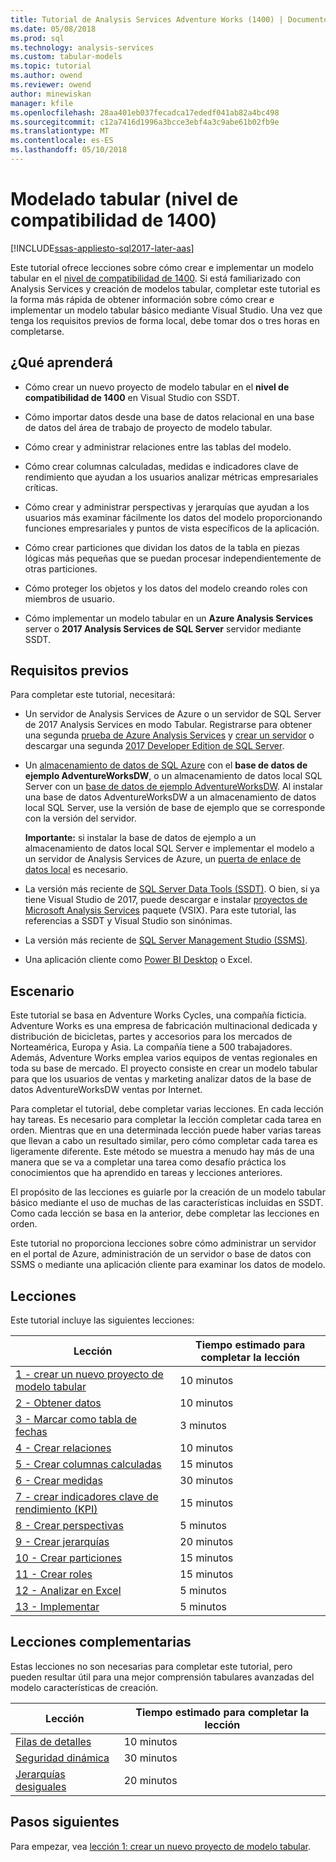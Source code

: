 ```yaml
---
title: Tutorial de Analysis Services Adventure Works (1400) | Documentos de Microsoft
ms.date: 05/08/2018
ms.prod: sql
ms.technology: analysis-services
ms.custom: tabular-models
ms.topic: tutorial
ms.author: owend
ms.reviewer: owend
author: minewiskan
manager: kfile
ms.openlocfilehash: 28aa401eb037fecadca17ededf041ab82a4bc498
ms.sourcegitcommit: c12a7416d1996a3bcce3ebf4a3c9abe61b02fb9e
ms.translationtype: MT
ms.contentlocale: es-ES
ms.lasthandoff: 05/10/2018
---
```

# <a name="tabular-modeling-1400-compatibility-level"></a>Modelado tabular (nivel de compatibilidad de 1400)

[!INCLUDE[ssas-appliesto-sql2017-later-aas](../../includes/ssas-appliesto-sql2017-later-aas.md)]

Este tutorial ofrece lecciones sobre cómo crear e implementar un modelo tabular en el [nivel de compatibilidad de 1400](../tabular-models/compatibility-level-for-tabular-models-in-analysis-services.md). Si está familiarizado con Analysis Services y creación de modelos tabular, completar este tutorial es la forma más rápida de obtener información sobre cómo crear e implementar un modelo tabular básico mediante Visual Studio. Una vez que tenga los requisitos previos de forma local, debe tomar dos o tres horas en completarse.  
  
## <a name="what-you-learn"></a>¿Qué aprenderá   
  
-   Cómo crear un nuevo proyecto de modelo tabular en el **nivel de compatibilidad de 1400** en Visual Studio con SSDT.
  
-   Cómo importar datos desde una base de datos relacional en una base de datos del área de trabajo de proyecto de modelo tabular.  
  
-   Cómo crear y administrar relaciones entre las tablas del modelo.  
  
-   Cómo crear columnas calculadas, medidas e indicadores clave de rendimiento que ayudan a los usuarios analizar métricas empresariales críticas.  
  
-   Cómo crear y administrar perspectivas y jerarquías que ayudan a los usuarios más examinar fácilmente los datos del modelo proporcionando funciones empresariales y puntos de vista específicos de la aplicación.  
  
-   Cómo crear particiones que dividan los datos de la tabla en piezas lógicas más pequeñas que se puedan procesar independientemente de otras particiones.  
  
-   Cómo proteger los objetos y los datos del modelo creando roles con miembros de usuario.  
  
-   Cómo implementar un modelo tabular en un **Azure Analysis Services** server o **2017 Analysis Services de SQL Server** servidor mediante SSDT.  
  
## <a name="prerequisites"></a>Requisitos previos  

Para completar este tutorial, necesitará:  
  
-   Un servidor de Analysis Services de Azure o un servidor de SQL Server de 2017 Analysis Services en modo Tabular. Registrarse para obtener una segunda [prueba de Azure Analysis Services](https://azure.microsoft.com/services/analysis-services/) y [crear un servidor](https://docs.microsoft.com/azure/analysis-services/analysis-services-create-server) o descargar una segunda [2017 Developer Edition de SQL Server](https://www.microsoft.com/sql-server/sql-server-downloads).

-   Un [almacenamiento de datos de SQL Azure](https://docs.microsoft.com/azure/sql-data-warehouse/create-data-warehouse-portal) con el **base de datos de ejemplo AdventureWorksDW**, o un almacenamiento de datos local SQL Server con un [base de datos de ejemplo AdventureWorksDW](https://github.com/Microsoft/sql-server-samples/releases/tag/adventureworks). Al instalar una base de datos AdventureWorksDW a un almacenamiento de datos local SQL Server, use la versión de base de ejemplo que se corresponde con la versión del servidor. 

    **Importante:** si instalar la base de datos de ejemplo a un almacenamiento de datos local SQL Server e implementar el modelo a un servidor de Analysis Services de Azure, un [puerta de enlace de datos local](https://docs.microsoft.com/azure/analysis-services/analysis-services-gateway) es necesario.

-   La versión más reciente de [SQL Server Data Tools (SSDT)](https://msdn.microsoft.com/library/mt204009.aspx). O bien, si ya tiene Visual Studio de 2017, puede descargar e instalar [proyectos de Microsoft Analysis Services](https://marketplace.visualstudio.com/items?itemName=ProBITools.MicrosoftAnalysisServicesModelingProjects) paquete (VSIX). Para este tutorial, las referencias a SSDT y Visual Studio son sinónimas. 

-   La versión más reciente de [SQL Server Management Studio (SSMS)](https://docs.microsoft.com/sql/ssms/download-sql-server-management-studio-ssms).    

-   Una aplicación cliente como [Power BI Desktop](https://powerbi.microsoft.com/desktop/) o Excel. 

## <a name="scenario"></a>Escenario  

Este tutorial se basa en Adventure Works Cycles, una compañía ficticia. Adventure Works es una empresa de fabricación multinacional dedicada y distribución de bicicletas, partes y accesorios para los mercados de Norteamérica, Europa y Asia. La compañía tiene a 500 trabajadores. Además, Adventure Works emplea varios equipos de ventas regionales en toda su base de mercado. El proyecto consiste en crear un modelo tabular para que los usuarios de ventas y marketing analizar datos de la base de datos AdventureWorksDW ventas por Internet.  
  
Para completar el tutorial, debe completar varias lecciones. En cada lección hay tareas. Es necesario para completar la lección completar cada tarea en orden. Mientras que en una determinada lección puede haber varias tareas que llevan a cabo un resultado similar, pero cómo completar cada tarea es ligeramente diferente. Este método se muestra a menudo hay más de una manera que se va a completar una tarea como desafío práctica los conocimientos que ha aprendido en tareas y lecciones anteriores.  
  
El propósito de las lecciones es guiarle por la creación de un modelo tabular básico mediante el uso de muchas de las características incluidas en SSDT. Como cada lección se basa en la anterior, debe completar las lecciones en orden.
  
Este tutorial no proporciona lecciones sobre cómo administrar un servidor en el portal de Azure, administración de un servidor o base de datos con SSMS o mediante una aplicación cliente para examinar los datos de modelo. 


## <a name="lessons"></a>Lecciones  

Este tutorial incluye las siguientes lecciones:  
  
|Lección|Tiempo estimado para completar la lección|  
|----------|------------------------------|  
|[1 - crear un nuevo proyecto de modelo tabular](../tutorial-tabular-1400/as-lesson-1-create-a-new-tabular-model-project.md)|10 minutos|  
|[2 - Obtener datos](../tutorial-tabular-1400/as-lesson-2-get-data.md)|10 minutos|  
|[3 - Marcar como tabla de fechas](../tutorial-tabular-1400/as-lesson-3-mark-as-date-table.md)|3 minutos|  
|[4 - Crear relaciones](../tutorial-tabular-1400/as-lesson-4-create-relationships.md)|10 minutos|  
|[5 - Crear columnas calculadas](../tutorial-tabular-1400/as-lesson-5-create-calculated-columns.md)|15 minutos|
|[6 - Crear medidas](../tutorial-tabular-1400/as-lesson-6-create-measures.md)|30 minutos|  
|[7 - crear indicadores clave de rendimiento (KPI)](../tutorial-tabular-1400/as-lesson-7-create-key-performance-indicators.md)|15 minutos|  
|[8 - Crear perspectivas](../tutorial-tabular-1400/as-lesson-8-create-perspectives.md)|5 minutos|  
|[9 - Crear jerarquías](../tutorial-tabular-1400/as-lesson-9-create-hierarchies.md)|20 minutos|  
|[10 - Crear particiones](../tutorial-tabular-1400/as-lesson-10-create-partitions.md)|15 minutos|  
|[11 - Crear roles](../tutorial-tabular-1400/as-lesson-11-create-roles.md)|15 minutos|  
|[12 - Analizar en Excel](../tutorial-tabular-1400/as-lesson-12-analyze-in-excel.md)|5 minutos| 
|[13 - Implementar](../tutorial-tabular-1400/as-lesson-13-deploy.md)|5 minutos|  
  
## <a name="supplemental-lessons"></a>Lecciones complementarias  

Estas lecciones no son necesarias para completar este tutorial, pero pueden resultar útil para una mejor comprensión tabulares avanzadas del modelo características de creación.  
  
|Lección|Tiempo estimado para completar la lección|  
|----------|------------------------------|  
|[Filas de detalles](../tutorial-tabular-1400/as-supplemental-lesson-detail-rows.md)|10 minutos|
|[Seguridad dinámica](../tutorial-tabular-1400/as-supplemental-lesson-dynamic-security.md)|30 minutos|
|[Jerarquías desiguales](../tutorial-tabular-1400/as-supplemental-lesson-ragged-hierarchies.md)|20 minutos| 

  
## <a name="next-steps"></a>Pasos siguientes  

Para empezar, vea [lección 1: crear un nuevo proyecto de modelo tabular](../tutorial-tabular-1400/as-lesson-1-create-a-new-tabular-model-project.md).  
  
  
  

